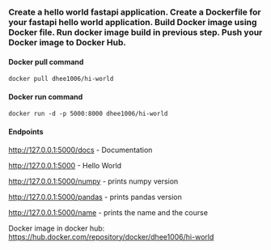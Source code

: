 ### Create a hello world fastapi application. Create a Dockerfile for your fastapi hello world application. Build Docker image using Docker file. Run docker image build in previous step. Push your Docker image to Docker Hub.

#### Docker pull command
    docker pull dhee1006/hi-world

#### Docker run command
    docker run -d -p 5000:8000 dhee1006/hi-world

#### Endpoints

http://127.0.0.1:5000/docs   - Documentation

http://127.0.0.1:5000        - Hello World

http://127.0.0.1:5000/numpy  - prints numpy version

http://127.0.0.1:5000/pandas - prints pandas version

http://127.0.0.1:5000/name - prints the name and the course



Docker image in docker hub: https://hub.docker.com/repository/docker/dhee1006/hi-world
